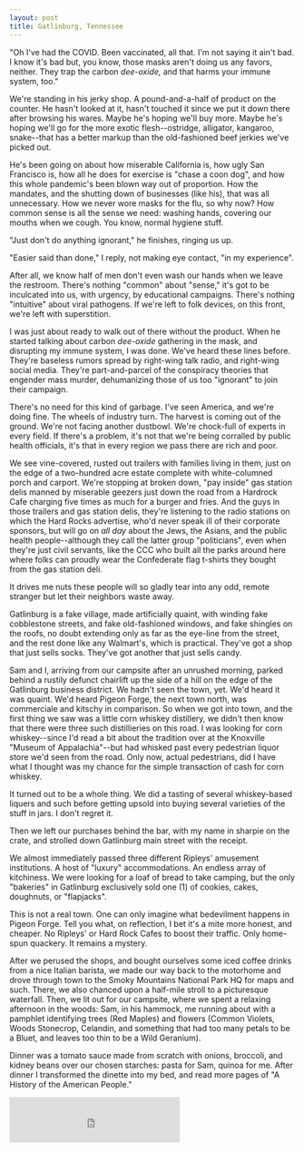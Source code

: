 ```yaml
---
layout: post
title: Gatlinburg, Tennessee
---
```


"Oh I've had the COVID. Been vaccinated, all that. I'm not saying it ain't bad. I know it's bad but, you know, those masks aren't doing us any favors, neither. They trap the carbon *dee-oxide,* and that harms your immune system, too."

We're standing in his jerky shop. A pound-and-a-half of product on the counter. He hasn't looked at it, hasn't touched it since we put it down there after browsing his wares. Maybe he's hoping we'll buy more. Maybe he's hoping we'll go for the more exotic flesh--ostridge, alligator, kangaroo, snake--that has a better markup than the old-fashioned beef jerkies we've picked out.

He's been going on about how miserable California is, how ugly San Francisco is, how all he does for exercise is "chase a coon dog", and how this whole pandemic's been blown way out of proportion. How the mandates, and the shutting down of businesses (like his), that was all unnecessary. How we never wore masks for the flu, so why now? How common sense is all the sense we need: washing hands, covering our mouths when we cough. You know, normal hygiene stuff.

"Just don't do anything ignorant," he finishes, ringing us up.

"Easier said than done," I reply, not making eye contact, "in my experience".

After all, we know half of men don't even wash our hands when we leave the restroom. There's nothing "common" about "sense," it's got to be inculcated into us, with urgency, by educational campaigns. There's nothing "intuitive" about viral pathogens. If we're left to folk devices, on this front, we're left with superstition.

I was just about ready to walk out of there without the product. When he started talking about carbon *dee-oxide* gathering in the mask, and disrupting my immune system, I was done. We've heard these lines before. They're baseless rumors spread by right-wing talk radio, and right-wing social media. They're part-and-parcel of the conspiracy theories that engender mass murder, dehumanizing those of us too "ignorant" to join their campaign.

There's no need for this kind of garbage. I've seen America, and we're doing fine. The wheels of industry turn. The harvest is coming out of the ground. We're not facing another dustbowl. We're chock-full of experts in every field. If there's a problem, it's not that we're being corralled by public health officials, it's that in every region we pass there are rich and poor.

We see vine-covered, rusted out trailers with families living in them, just on the edge of a two-hundred acre estate complete with white-columned porch and carport. We're stopping at broken down, "pay inside" gas station delis manned by miserable geezers just down the road from a Hardrock Cafe charging five times as much for a burger and fries. And the guys in those trailers and gas station delis, they're listening to the radio stations on which the Hard Rocks advertise, who'd never speak ill of their corporate sponsors, but will go on *all day* about the Jews, the Asians, and the public health people--although they call the latter group "politicians", even when they're just civil servants, like the CCC who built all the parks around here where folks can proudly wear the Confederate flag t-shirts they bought from the gas station deli.

It drives me nuts these people will so gladly tear into any odd, remote stranger but let their neighbors waste away.

Gatlinburg is a fake village, made artificially quaint, with winding fake cobblestone streets, and fake old-fashioned windows, and fake shingles on the roofs, no doubt extending only as far as the eye-line from the street, and the rest done like any Walmart's, which is practical. They've got a shop that just sells socks. They've got another that just sells candy.

Sam and I, arriving from our campsite after an unrushed morning, parked behind a rustily defunct chairlift up the side of a hill on the edge of the Gatlinburg business district. We hadn't seen the town, yet. We'd heard it was quaint. We'd heard Pigeon Forge, the next town north, was commerciale and kitschy in comparison. So when we got into town, and the first thing we saw was a little corn whiskey distillery, we didn't then know that there were three such distillieries on this road. I was looking for corn whiskey--since I'd read a bit about the tradition over at the Knoxville "Museum of Appalachia"--but had whisked past every pedestrian liquor store we'd seen from the road. Only now, actual pedestrians, did I have what I thought was my chance for the simple transaction of cash for corn whiskey.

It turned out to be a whole thing. We did a tasting of several whiskey-based liquers and such before getting upsold into buying several varieties of the stuff in jars. I don't regret it.

Then we left our purchases behind the bar, with my name in sharpie on the crate, and strolled down Gatlinburg main street with the receipt.

We almost immediately passed three different Ripleys' amusement institutions. A host of "luxury" accommodations. An endless array of kitchiness. We were looking for a loaf of bread to take camping, but the only "bakeries" in Gatlinburg exclusively sold one (1) of cookies, cakes, doughnuts, or "flapjacks".

This is not a real town. One can only imagine what bedevilment happens in Pigeon Forge. Tell you what, on reflection, I bet it's a mite more honest, and cheaper. No Ripleys' or Hard Rock Cafes to boost their traffic. Only home-spun quackery. It remains a mystery.

After we perused the shops, and bought ourselves some iced coffee drinks from a nice Italian barista, we made our way back to the motorhome and drove through town to the Smoky Mountains National Park HQ for maps and such. There, we also chanced upon a half-mile stroll to a picturesque waterfall. Then, we lit out for our campsite, where we spent a relaxing afternoon in the woods: Sam, in his hammock, me running about with a pamphlet identifying trees (Red Maples) and flowers (Common Violets, Woods Stonecrop, Celandin, and something that had too many petals to be a Bluet, and leaves too thin to be a Wild Geranium).

Dinner was a tomato sauce made from scratch with onions, broccoli, and kidney beans over our chosen starches: pasta for Sam, quinoa for me. After dinner I transformed the dinette into my bed, and read more pages of "A History of the American People."

<iframe src="https://open.spotify.com/embed/track/3H88Mnt8OpEVKqtFK4VvLt" width="300" height="80" frameborder="0" allowtransparency="true" allow="encrypted-media"></iframe>
